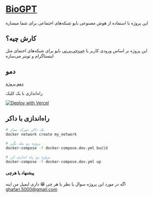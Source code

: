 # [BioGPT](https://www.bio.ehsanghaffarii.ir/)

این پروژه با استفاده از هوش مصنوعی بایو شبکه‌های اجتماعی برای شما  میسازه

## کارش چیه؟

این پروژه بر اساس ورودی کاربر با  [چت‌جی‌پی‌تی](https://openai.com/api/)  بایو برای شبکه‌های اجتمای مثل اینستاگرام و تویتر می‌سازه

## دمو

[دمو پروژه](https://bio.ehsanghaffarii.ir)

راه‌اندازی با یک کلیک

[![Deploy with Vercel](https://vercel.com/button)](https://vercel.com/new/clone?repository-url=https://github.com/ehsanghaffar/biogpt&env=OPENAI_API_KEY&project-name=bio-gpt&repo-name=biogpt)


## راه‌اندازی با داکر

```bash
# یک داکر نتورک بساز
docker network create my_network

# پروژه رو بیلد بگیر
docker-compose -f docker-compose.dev.yml build

# پروژه رو راه اندازی کن
docker-compose -f docker-compose.dev.yml up
```

#### پیشنهاد یا هرچی

اگه در مورد این پروژه سوال یا نظر یا هر چی 😁 داری ایمیل من اینه [ghafari.5000@gmail.com](mailto:ghafari.5000@gmail.com)

